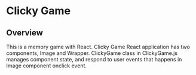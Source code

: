 # Clicky Game

## Overview

This is a memory game with React. Clicky Game React application has two components, Image and Wrapper. ClickyGame class in ClickyGame.js manages component state, and respond to user events that happens in Image component onclick event.


